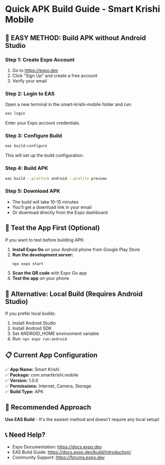 # Quick APK Build Guide - Smart Krishi Mobile

## 🚀 EASY METHOD: Build APK without Android Studio

### Step 1: Create Expo Account
1. Go to https://expo.dev
2. Click "Sign Up" and create a free account
3. Verify your email

### Step 2: Login to EAS
Open a new terminal in the smart-krishi-mobile folder and run:
```bash
eas login
```
Enter your Expo account credentials.

### Step 3: Configure Build
```bash
eas build:configure
```
This will set up the build configuration.

### Step 4: Build APK
```bash
eas build --platform android --profile preview
```

### Step 5: Download APK
- The build will take 10-15 minutes
- You'll get a download link in your email
- Or download directly from the Expo dashboard

## 📱 Test the App First (Optional)

If you want to test before building APK:

1. **Install Expo Go** on your Android phone from Google Play Store
2. **Run the development server:**
   ```bash
   npx expo start
   ```
3. **Scan the QR code** with Expo Go app
4. **Test the app** on your phone

## 🔧 Alternative: Local Build (Requires Android Studio)

If you prefer local builds:
1. Install Android Studio
2. Install Android SDK
3. Set ANDROID_HOME environment variable
4. Run: `npx expo run:android`

## 📋 Current App Configuration

✅ **App Name:** Smart Krishi  
✅ **Package:** com.smartkrishi.mobile  
✅ **Version:** 1.0.0  
✅ **Permissions:** Internet, Camera, Storage  
✅ **Build Type:** APK  

## 🎯 Recommended Approach

**Use EAS Build** - It's the easiest method and doesn't require any local setup!

## 📞 Need Help?

- Expo Documentation: https://docs.expo.dev
- EAS Build Guide: https://docs.expo.dev/build/introduction/
- Community Support: https://forums.expo.dev 